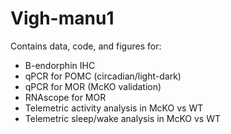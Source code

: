 # Vigh-manu1

Contains data, code, and figures for:  
- B-endorphin IHC  
- qPCR for POMC (circadian/light-dark)  
- qPCR for MOR (McKO validation)  
- RNAscope for MOR  
- Telemetric activity analysis in McKO vs WT  
- Telemetric sleep/wake analysis in McKO vs WT
